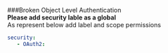 ###Broken Object Level Authentication  
**Please add security lable as a global**  
As represent below add label and scope permissions  
```yaml
security:
   - OAuth2:
```